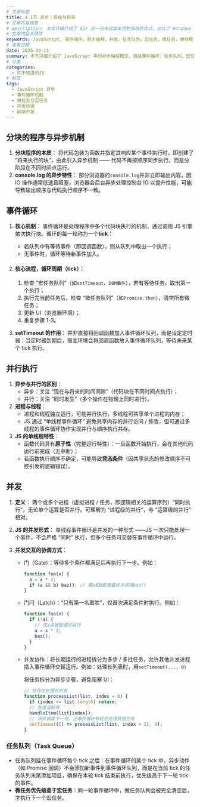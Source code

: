 ```yaml
---
# 文章标题
title: 4.1节 异步：现在与将来
# 文章内容摘要
# description: 本文详细介绍了 Git 这一分布式版本控制系统的优点，对比了 Windows 与 macOS/Linux 系统下的常用命令，讲解了 vim 操作模式及常用命令，还阐述了 Git 的基本配置、特定项目配置和命令缩写设置等内容。
# 文章内容关键字
keywords: JavaScript, 事件循环，异步编程，并发，任务队列，宏任务，微任务，单线程
# 发表日期
date: 2025-08-11
summary: 本节详细介绍了 JavaScript 中的异步编程概念，包括事件循环、任务队列、宏任务和微任务等，以及如何通过并发协调实现代码的异步执行。
# 分类
categories:
  - 你不知道的JS
# 标签
tags:
  - JavaScript 异步
  - 事件循环机制
  - 微任务与宏任务
  - 并发协调
  - 前端开发
---
```


## 分块的程序与异步机制

1. **分块程序的本质**：
   将代码包装为函数并指定其响应某个事件执行时，即创建了 “将来执行的块”，由此引入异步机制 —— 代码不再按顺序同步执行，而是分阶段在不同时间点运行。
2. **console.log 的异步特性**：
   部分浏览器的`console.log`并非立即输出内容，因 IO 操作通常低速且阻塞，浏览器会后台异步处理控制台 IO 以提升性能，可能导致输出顺序与代码执行顺序不一致。

## 事件循环

1. **核心机制**：
   事件循环是处理程序中多个代码块执行的机制，通过调用 JS 引擎依次执行块。循环的每一轮称为一个**tick**：
   - 若队列中有等待事件（即回调函数），则从队列中取出一个执行；
   - 无事件时，循环等待新事件加入。
2. #### 核心流程，循环周期（tick）：

   1. 检查 “宏任务队列”（如`setTimeout`、`DOM事件`），若有等待任务，取出第一个执行；
   2. 执行完当前任务后，检查 “微任务队列”（如`Promise.then`），清空所有微任务；
   3. 更新 UI（浏览器环境）；
   4. 重复步骤 1-3。

3. **setTimeout 的作用**：
   并非直接将回调函数加入事件循环队列，而是设定定时器：当定时器到期后，宿主环境会将回调函数放入事件循环队列，等待未来某个 tick 执行。

## 并行执行

1. **异步与并行的区别**：
   - 异步：关注 “现在与将来的时间间隙”（代码块在不同时间点执行）；
   - 并行：关注 “同时发生”（多个操作在物理上同时进行）。
2. **进程与线程**：
   - 进程和线程独立运行，可能并行执行，多线程可共享单个进程的内存；
   - JS 通过 “单线程事件循环” 避免共享内存的并行访问 / 修改，但可通过多线程的事件循环协作实现并行与顺序执行共存。
3. **JS 的单线程特性**：
   - 函数代码具有**原子性**（完整运行特性）：一旦函数开始执行，会在其他代码运行前完成（无中断）；
   - 若函数执行顺序不确定，可能导致**竞态条件**（因共享状态的修改顺序不可控引发的逻辑错误）。

## 并发

1. **定义**：
   两个或多个进程（虚拟进程 / 任务，即逻辑相关的运算序列）“同时执行”，无论单个运算是否并行。可理解为 “进程级的并行”，与 “运算级的并行” 相对。

2. **JS 的并发形式**：
   单线程事件循环是并发的一种形式 ——JS 一次只能处理一个事件，不会严格 “同时” 执行，但多个任务可交替在事件循环中运行。

3. **并发交互的协调方式**：

   - 门（Gate）：等待多个条件都满足后再执行下一步。例如：

     ```js
     function foo(x) {
       a = x * 2;
       if (a && b) baz(); // 需a和b都准备好才调用baz()
     }
     ```

   - 门闩（Latch）：“只有第一名取胜”，仅首次满足条件时执行。例如：

     ```js
     function foo(x) {
       if (!a) {
         // 仅a未被赋值时执行
         a = x * 2;
         baz();
       }
     }
     ```

   - 并发协作：将长期运行的进程拆分为多步 / 多批任务，允许其他并发进程插入事件循环交替运行。例如：处理长列表时，用`setTimeout(..., 0)`

     将任务拆分为异步步骤，避免阻塞 UI：

     ```js
     // 协作式处理长列表
     function processList(list, index = 0) {
       if (index >= list.length) return;
       // 处理当前项
       handleItem(list[index]);
       // 异步调度下一项，让事件循环有机会处理其他任务
       setTimeout(() => processList(list, index + 1), 0);
     }
     ```

### 任务队列（Task Queue）

- 任务队列挂在事件循环每个 tick 之后：在事件循环的某个 tick 中，异步动作（如 Promise 回调）不会添加新事件到事件循环队列，而是在当前 tick 的任务队列末尾添加项目，确保在本轮 tick 结束前执行，优先级高于下一轮 tick 的事件。
- **微任务优先级高于宏任务**：同一轮事件循环中，微任务队列会被完全清空后，才执行下一个宏任务。
